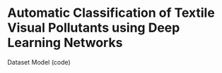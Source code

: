 # Automatic Classification of Textile Visual Pollutants using Deep Learning Networks
 Dataset
 Model (code)
